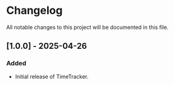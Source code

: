 # Changelog

All notable changes to this project will be documented in this file.

## [1.0.0] - 2025-04-26
### Added
- Initial release of TimeTracker.